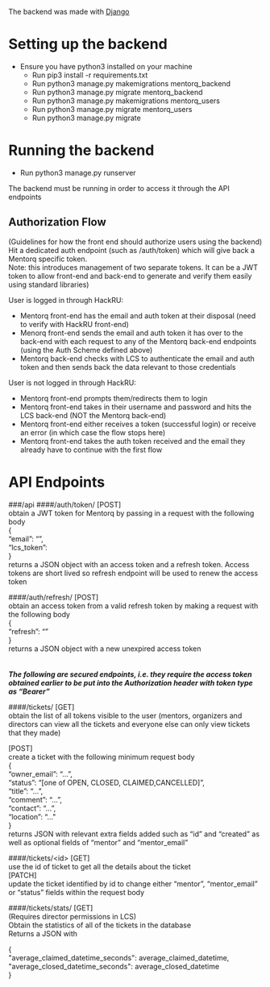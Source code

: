 The backend was made with [Django](https://www.djangoproject.com/)

# Setting up the backend
- Ensure you have python3 installed on your machine
    - Run pip3 install -r requirements.txt
    - Run python3 manage.py makemigrations mentorq_backend
    - Run python3 manage.py migrate mentorq_backend
    - Run python3 manage.py makemigrations mentorq_users
    - Run python3 manage.py migrate mentorq_users
    - Run python3 manage.py migrate

# Running the backend
- Run python3 manage.py runserver

The backend must be running in order to access it through the API endpoints

## Authorization Flow 
(Guidelines for how the front end should authorize users using the backend)<br>
Hit a dedicated auth endpoint (such as /auth/token) which will give back a Mentorq specific token.<br>
Note: this introduces management of two separate tokens. It can be a JWT token to allow front-end and back-end to generate and verify them easily using standard libraries)<br>

User is logged in through HackRU:
- Mentorq front-end has the email and auth token at their disposal (need to verify with HackRU front-end)
- Menorq front-end sends the email and auth token it has over to the back-end with each request to any of the Mentorq back-end endpoints (using the Auth Scheme defined above)
- Mentorq back-end checks with LCS to authenticate the email and auth token and then sends back the data relevant to those credentials

User is not logged in through HackRU:
- Mentorq front-end prompts them/redirects them to login
- Mentorq front-end takes in their username and password and hits the LCS back-end (NOT the Mentorq back-end) 
- Mentorq front-end either receives a token (successful login) or receive an error (in which case the flow stops here)
- Mentorq front-end takes the auth token received and the email they already have to continue with the first flow



# API Endpoints

###/api
####/auth/token/
\[POST]<br>
obtain a JWT token for Mentorq by passing in a request with the following body<br>
{<br>
    “email”: “<user email>”,<br>
    “lcs_token”: <user lcs auth token><br>
}<br>
    returns a JSON object with an access token and a refresh token. Access tokens are short lived so refresh endpoint will be used to renew the access token

####/auth/refresh/
\[POST]<br>
obtain an access token from a valid refresh token by making a request with the following body<br>
{<br>
“refresh”: “<mentorq refresh token>”<br>
}<br>
returns a JSON object with a new unexpired access token<br>
<br>
<br>
<b><em>The following are secured endpoints, i.e. they require the access token obtained earlier to be put into the Authorization header with token type as “Bearer” </em> </b>

####/tickets/
\[GET]<br>
obtain the list of all tokens visible to the user (mentors, organizers and directors can view all the tickets and everyone else can only view tickets that they made)<br>

\[POST]<br>
create a ticket with the following minimum request body<br>
{<br>
    “owner_email”: “...”,<br>
    “status”: “\[one of OPEN, CLOSED, CLAIMED,CANCELLED]”,<br>
    “title”: “...”,<br>
    “comment”: “...”,<br>
    “contact”: “...”,<br>
    “location”: “..."<br>
}<br>
returns JSON with relevant extra fields added such as “id” and “created” as well as optional fields of “mentor” and “mentor_email”

####/tickets/\<id>
\[GET]<br>
use the id of ticket to get all the details about the ticket<br>
\[PATCH]<br>
update the ticket identified by id to change either “mentor”, “mentor_email” or “status” fields within the request body<br>

####/tickets/stats/
\[GET]<br>
(Requires director permissions in LCS)<br>
Obtain the statistics of all of the tickets in the database<br>
Returns a JSON with <br>



<nav class="table-of-contents">
{<br>
   "average_claimed_datetime_seconds": average_claimed_datetime,<br>
   "average_closed_datetime_seconds": average_closed_datetime<br>
}<br>
</nav>

